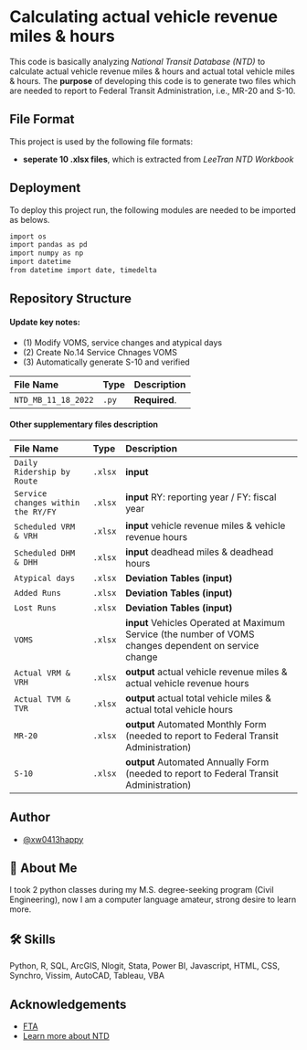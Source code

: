 
# Calculating actual vehicle revenue miles & hours

This code is basically analyzing *National Transit Database (NTD)* to calculate actual vehicle revenue miles & hours and actual total vehicle miles & hours. 
The **purpose** of developing this code is to generate two files which are needed to report to Federal Transit Administration, i.e., MR-20 and S-10.



## File Format

This project is used by the following file formats:

- **seperate 10 .xlsx files**, which is extracted from *LeeTran NTD Workbook*


## Deployment

To deploy this project run, the following modules are needed to be imported as belows.

```bash
import os
import pandas as pd
import numpy as np
import datetime
from datetime import date, timedelta
```



## Repository Structure

#### Update key notes:


- (1) Modify VOMS, service changes and atypical days
- (2) Create No.14 Service Chnages VOMS
- (3) Automatically generate S-10 and verified


| File Name | Type     | Description                |
| :-------- | :------- | :------------------------- |
| `NTD_MB_11_18_2022` | `.py` | **Required**.  |

#### Other supplementary files description


| File Name | Type     | Description                       |
| :-------- | :------- | :-------------------------------- |
| `Daily Ridership by Route`      | `.xlsx` | **input** |
| `Service changes within the RY/FY`      | `.xlsx` | **input** RY: reporting year / FY: fiscal year|
| `Scheduled VRM & VRH`      | `.xlsx` | **input**  vehicle revenue miles & vehicle revenue hours|
| `Scheduled DHM & DHH`      | `.xlsx` | **input**  deadhead miles & deadhead hours|
| `Atypical days`      | `.xlsx` | **Deviation Tables (input)** |
| `Added Runs`      | `.xlsx` | **Deviation Tables (input)** |
| `Lost Runs`      | `.xlsx` | **Deviation Tables (input)** |
| `VOMS`      | `.xlsx` | **input** Vehicles Operated at Maximum Service (the number of VOMS changes dependent on service change|
| `Actual VRM & VRH`      | `.xlsx` | **output** actual vehicle revenue miles & actual vehicle revenue hours|
| `Actual TVM & TVR`      | `.xlsx` | **output** actual total vehicle miles & actual total vehicle hours|
| `MR-20`      | `.xlsx` | **output** Automated Monthly Form (needed to report to Federal Transit Administration)|
| `S-10`      | `.xlsx` | **output** Automated Annually Form (needed to report to Federal Transit Administration)|



## Author

- [@xw0413happy](https://github.com/xw0413happy)


## 🚀 About Me
I took 2 python classes during my M.S. degree-seeking program (Civil Engineering), now I am a computer language amateur, strong desire to learn more.


## 🛠 Skills
Python, R, SQL, ArcGIS, Nlogit, Stata, Power BI, Javascript, HTML, CSS, Synchro, Vissim, AutoCAD, Tableau, VBA


## Acknowledgements

 - [FTA](https://www.transit.dot.gov/)
 - [Learn more about NTD](https://www.transit.dot.gov/ntd)

